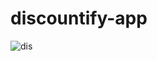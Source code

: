 # discountify-app


![dis](https://github.com/KAbdulrahmann/discountify-app/assets/58075058/3294384d-1cba-4bdb-83cf-88ca1a85bc42)
